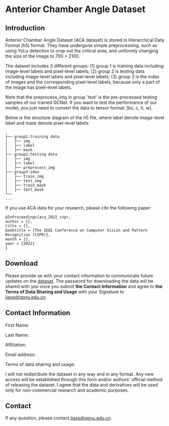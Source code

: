 # Anterior Chamber Angle Dataset

## Introduction

Anterior Chamber Angle Dataset (ACA dataset) is stored in Hierarchical Data Format (h5) format. They have undergone simple preprocessing, such as using YoLo detection to crop out the critical area, and uniformly changing the size of the image to $700\times2100$.

The dataset includes 3 different groups: (1) group 1 is training data including image-level labels and pixel-level labels; (2) group 2 is testing data including image-level labels and pixel-level labels; (3) group 3 is the index of images and the corresponding pixel-level labels, because only a part of the image has pixel-level labels.

Note that the preprocess_img in group 'test' is the pre-processed testing samples of our trained GCNet. If you want to test the performance of our model, you just need to convert the data to tensor format: [bs, c, h, w].

Below is the structure diagram of the h5 file, where label denote image-level label and mask denote pixel-level labels:

```
.
├── group1:training data
│   ├── img
│   ├── label
│   ├── mask
├── group2:testing data
│   ├── img
│   ├── label
│   ├── preprocess_img
├── group3:idex
│   ├── train_img
│   ├── test_img
│   ├── train_mask
│   ├── test_mask
└──
...
```

If you use ACA data for your research, please cite the following paper:

```
@InProceedings{aca_2022_cvpr,
author = {},
title = {},
booktitle = {The IEEE Conference on Computer Vision and Pattern Recognition (CVPR)},
month = {},
year = {2022}
}
```

## Download

Please provide us with your contact information to communicate future updates on the [dataset](https://drive.google.com/drive/folders/1S_tluE07ePE6nFFq3iUdOo5ar5eUKVJi?usp=sharing). The password for downloading the data will be shared with you once you submit **the Contact Information** and agree to **the Terms of Data Sharing and Usage** with your Signature to [jiaxp@gpnu.edu.cn](mailto:jiaxp@gpnu.edu.cn).

## Contact Information

First Name:

Last Name:

Affiliation:

Email address:

Terms of data sharing and usage:

I will not redistribute the dataset in any way and in any format. Any new access will be established through this form and/or authors' official method of releasing the dataset. I agree that the data and derivatives will be used only for non-commercial research and academic purposes.

## Contact

If any question, please contact [jiaxp@gpnu.edu.cn](mailto:jiaxp@gpnu.edu.cn).
